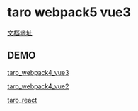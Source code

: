# taro webpack5 vue3

[文档地址](https://github.com/MellowCo/unocss-preset-weapp/blob/main/examples/taro_webpack4_vue3/README.md)

## DEMO

[taro_webpack4_vue3](https://github.com/MellowCo/unocss-preset-weapp/tree/main/examples/taro_webpack4_vue3) 

[taro_webpack4_vue2](https://github.com/MellowCo/unocss-preset-weapp/tree/main/examples/taro_vue2) 

[taro_react](https://github.com/MellowCo/unocss-preset-weapp/tree/main/examples/taro_webpack5_react) 
